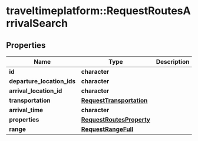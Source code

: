 # traveltimeplatform::RequestRoutesArrivalSearch

## Properties
Name | Type | Description | Notes
------------ | ------------- | ------------- | -------------
**id** | **character** |  | 
**departure_location_ids** | **character** |  | 
**arrival_location_id** | **character** |  | 
**transportation** | [**RequestTransportation**](RequestTransportation.md) |  | 
**arrival_time** | **character** |  | 
**properties** | [**RequestRoutesProperty**](RequestRoutesProperty.md) |  | 
**range** | [**RequestRangeFull**](RequestRangeFull.md) |  | [optional] 


